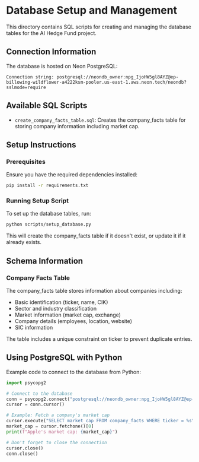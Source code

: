 # Database Setup and Management

This directory contains SQL scripts for creating and managing the database tables for the AI Hedge Fund project.

## Connection Information

The database is hosted on Neon PostgreSQL:

```
Connection string: postgresql://neondb_owner:npg_IjoHW5gl8AYZ@ep-billowing-wildflower-a4222ksm-pooler.us-east-1.aws.neon.tech/neondb?sslmode=require
```

## Available SQL Scripts

- `create_company_facts_table.sql`: Creates the company_facts table for storing company information including market cap.

## Setup Instructions

### Prerequisites

Ensure you have the required dependencies installed:

```bash
pip install -r requirements.txt
```

### Running Setup Script

To set up the database tables, run:

```bash
python scripts/setup_database.py
```

This will create the company_facts table if it doesn't exist, or update it if it already exists.

## Schema Information

### Company Facts Table

The company_facts table stores information about companies including:

- Basic identification (ticker, name, CIK)
- Sector and industry classification
- Market information (market cap, exchange)
- Company details (employees, location, website)
- SIC information

The table includes a unique constraint on ticker to prevent duplicate entries.

## Using PostgreSQL with Python

Example code to connect to the database from Python:

```python
import psycopg2

# Connect to the database
conn = psycopg2.connect("postgresql://neondb_owner:npg_IjoHW5gl8AYZ@ep-billowing-wildflower-a4222ksm-pooler.us-east-1.aws.neon.tech/neondb?sslmode=require")
cursor = conn.cursor()

# Example: Fetch a company's market cap
cursor.execute("SELECT market_cap FROM company_facts WHERE ticker = %s", ("AAPL",))
market_cap = cursor.fetchone()[0]
print(f"Apple's market cap: {market_cap}")

# Don't forget to close the connection
cursor.close()
conn.close()
``` 